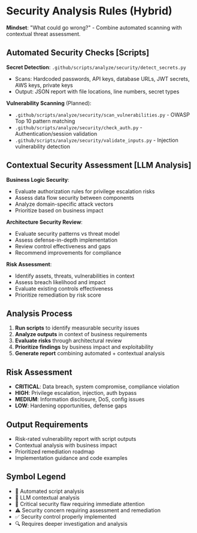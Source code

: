 # Security Analysis Rules (Hybrid)

**Mindset**: "What could go wrong?" - Combine automated scanning with contextual threat assessment.

## Automated Security Checks [Scripts]

**Secret Detection**: `.github/scripts/analyze/security/detect_secrets.py`
- Scans: Hardcoded passwords, API keys, database URLs, JWT secrets, AWS keys, private keys
- Output: JSON report with file locations, line numbers, secret types

**Vulnerability Scanning** (Planned):
- `.github/scripts/analyze/security/scan_vulnerabilities.py` - OWASP Top 10 pattern matching
- `.github/scripts/analyze/security/check_auth.py` - Authentication/session validation
- `.github/scripts/analyze/security/validate_inputs.py` - Injection vulnerability detection

## Contextual Security Assessment [LLM Analysis]

**Business Logic Security**:
- Evaluate authorization rules for privilege escalation risks
- Assess data flow security between components
- Analyze domain-specific attack vectors
- Prioritize based on business impact

**Architecture Security Review**:
- Evaluate security patterns vs threat model
- Assess defense-in-depth implementation
- Review control effectiveness and gaps
- Recommend improvements for compliance

**Risk Assessment**:
- Identify assets, threats, vulnerabilities in context
- Assess breach likelihood and impact
- Evaluate existing controls effectiveness
- Prioritize remediation by risk score

## Analysis Process
1. **Run scripts** to identify measurable security issues
2. **Analyze outputs** in context of business requirements  
3. **Evaluate risks** through architectural review
4. **Prioritize findings** by business impact and exploitability
5. **Generate report** combining automated + contextual analysis

## Risk Assessment
- **CRITICAL**: Data breach, system compromise, compliance violation
- **HIGH**: Privilege escalation, injection, auth bypass
- **MEDIUM**: Information disclosure, DoS, config issues  
- **LOW**: Hardening opportunities, defense gaps

## Output Requirements
- Risk-rated vulnerability report with script outputs
- Contextual analysis with business impact
- Prioritized remediation roadmap
- Implementation guidance and code examples

## Symbol Legend
- 🤖 Automated script analysis
- 🧠 LLM contextual analysis
- 🚨 Critical security flaw requiring immediate attention
- ⚠️ Security concern requiring assessment and remediation
- ✅ Security control properly implemented
- 🔍 Requires deeper investigation and analysis